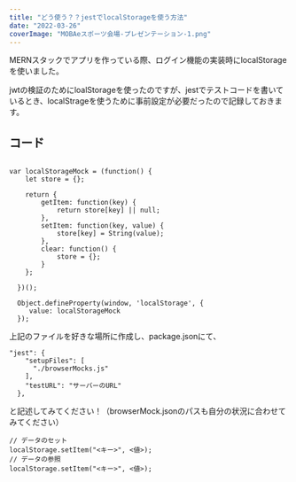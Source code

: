 ```yaml
---
title: "どう使う？？jestでlocalStorageを使う方法"
date: "2022-03-26"
coverImage: "MOBAeスポーツ会場-プレゼンテーション-1.png"
---
```


MERNスタックでアプリを作っている際、ログイン機能の実装時にlocalStorageを使いました。

jwtの検証のためにloalStorageを使ったのですが、jestでテストコードを書いているとき、localStrageを使うために事前設定が必要だったので記録しておきます。

## コード

```

var localStorageMock = (function() {
    let store = {};
  
    return {
        getItem: function(key) {
            return store[key] || null;
        },
        setItem: function(key, value) {
            store[key] = String(value);
        },
        clear: function() {
            store = {};
        }
    };
  
  })();
  
  Object.defineProperty(window, 'localStorage', {
     value: localStorageMock
  });
```

上記のファイルを好きな場所に作成し、package.jsonにて、

```
"jest": {
    "setupFiles": [
      "./browserMocks.js"
    ],
    "testURL": "サーバーのURL"
  },
```

と記述してみてください！（browserMock.jsonのパスも自分の状況に合わせてみてください）

```
// データのセット
localStorage.setItem("<キー>", <値>);
// データの参照
localStorage.setItem("<キー>", <値>);
```

